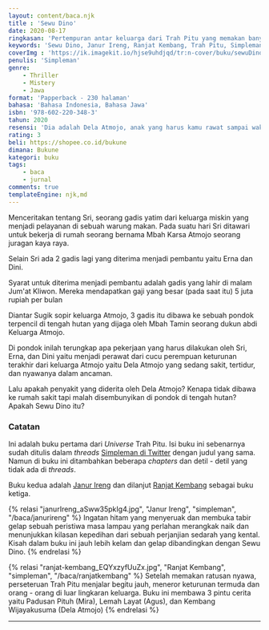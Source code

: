 ```yaml
---
layout: content/baca.njk
title : 'Sewu Dino'
date: 2020-08-17
ringkasan: 'Pertempuran antar keluarga dari Trah Pitu yang memakan banyak korban'
keywords: 'Sewu Dino, Janur Ireng, Ranjat Kembang, Trah Pitu, Simpleman, Horor, Santet'
coverImg : 'https://ik.imagekit.io/hjse9uhdjqd/tr:n-cover/buku/sewuDino_lV8ZEwbP7.jpg'
penulis: 'Simpleman'
genre: 
    - Thriller
    - Mistery
    - Jawa
format: 'Papperback - 230 halaman'
bahasa: 'Bahasa Indonesia, Bahasa Jawa'
isbn: '978-602-220-348-3'
tahun: 2020
resensi: 'Dia adalah Dela Atmojo, anak yang harus kamu rawat sampai waktunya tiba. Ia dikirimi kutukan santet sewu dino. Santet yang sudah merenggut nyawa hampir seluruh anggota keluarga Atmojo.'
rating: 3
beli: https://shopee.co.id/bukune
dimana: Bukune
kategori: buku
tags: 
    - baca
    - jurnal
comments: true
templateEngine: njk,md
---
```



Menceritakan tentang Sri, seorang gadis yatim dari keluarga miskin yang menjadi pelayanan di sebuah warung makan. Pada suatu hari Sri ditawari untuk bekerja di rumah seorang bernama Mbah Karsa Atmojo seorang juragan kaya raya.

Selain Sri ada 2 gadis lagi yang diterima menjadi pembantu yaitu Erna dan Dini.

 <p class="sidenote">Syarat untuk diterima menjadi pembantu adalah gadis yang lahir di malam Jum'at Kliwon. Mereka mendapatkan gaji yang besar (pada saat itu) 5 juta rupiah per bulan</p>

Diantar Sugik sopir keluarga Atmojo, 3 gadis itu dibawa ke sebuah pondok terpencil di tengah hutan yang dijaga oleh Mbah Tamin seorang dukun abdi Keluarga Atmojo.

Di pondok inilah terungkap apa pekerjaan yang harus dilakukan oleh Sri, Erna, dan Dini yaitu menjadi perawat dari cucu perempuan keturunan terakhir dari keluarga Atmojo yaitu Dela Atmojo yang sedang sakit, tertidur, dan nyawanya dalam ancaman.

Lalu apakah penyakit yang diderita oleh Dela Atmojo? Kenapa tidak dibawa ke rumah sakit tapi malah disembunyikan di pondok di tengah hutan? Apakah Sewu Dino itu?

### Catatan

Ini adalah buku pertama dari *Universe* Trah Pitu. Isi buku ini sebenarnya sudah ditulis dalam *threads* [Simpleman di Twitter](https://twitter.com/SimpleM81378523/status/1158380946728427520?ref_src=twsrc%5Etfw) dengan judul yang sama. Namun di buku ini ditambahkan beberapa *chapters* dan detil - detil yang tidak ada di *threads*.

Buku kedua adalah [Janur Ireng](https://kusaeni.com/baca/janurireng/) dan dilanjut [Ranjat Kembang](https://kusaeni.com/baca/ranjatkembang/) sebagai buku ketiga.

 {% relasi "janurIreng_aSww35pkIg4.jpg", "Janur Ireng", "simpleman", "/baca/janurireng" %}
 Ingatan hitam yang menyeruak dan membuka tabir gelap sebuah peristiwa masa lampau yang perlahan merangkak naik dan menunjukkan kilasan kepedihan dari sebuah perjanjian sedarah yang kental. Kisah dalam buku ini jauh lebih kelam dan gelap dibandingkan dengan Sewu Dino.
 {% endrelasi %}

 {% relasi "ranjat-kembang_EQYxzyfUuZx.jpg", "Ranjat Kembang", "simpleman", "/baca/ranjatkembang" %}
 Setelah memakan ratusan nyawa, perseteruan Trah Pitu menjalar begitu jauh, meneror keturunan termuda dan orang - orang di luar lingkaran keluarga. Buku ini membawa 3 pintu cerita yaitu Padusan Pituh (Mira), Lemah Layat (Agus), dan Kembang Wijayakusuma (Dela Atmojo)
 {% endrelasi %}

***
